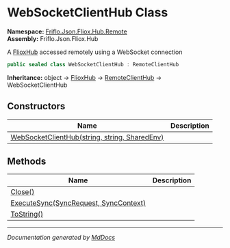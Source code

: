 ﻿<!--  
  <auto-generated>   
    The contents of this file were generated by a tool.  
    Changes to this file may be list if the file is regenerated  
  </auto-generated>   
-->

# WebSocketClientHub Class

**Namespace:** [Friflo.Json.Fliox.Hub.Remote](../index.md)  
**Assembly:** Friflo.Json.Fliox.Hub

A [FlioxHub](../../Host/FlioxHub/index.md) accessed remotely  using a WebSocket connection

```csharp
public sealed class WebSocketClientHub : RemoteClientHub
```

**Inheritance:** object → [FlioxHub](../../Host/FlioxHub/index.md) → [RemoteClientHub](../RemoteClientHub/index.md) → WebSocketClientHub

## Constructors

| Name                                                                   | Description |
| ---------------------------------------------------------------------- | ----------- |
| [WebSocketClientHub(string, string, SharedEnv)](constructors/index.md) |             |

## Methods

| Name                                                            | Description |
| --------------------------------------------------------------- | ----------- |
| [Close()](methods/Close.md)                                     |             |
| [ExecuteSync(SyncRequest, SyncContext)](methods/ExecuteSync.md) |             |
| [ToString()](methods/ToString.md)                               |             |

___

*Documentation generated by [MdDocs](https://github.com/ap0llo/mddocs)*
